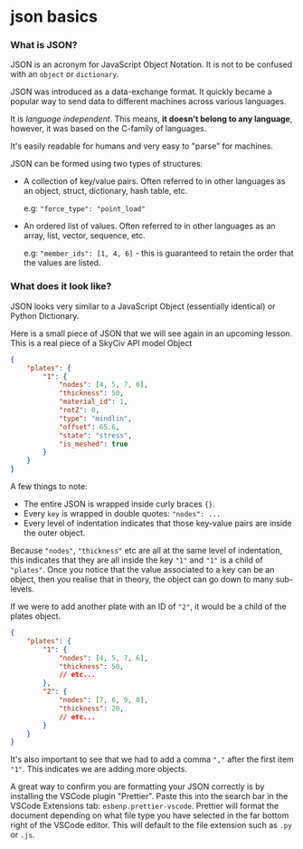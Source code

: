 # json basics

### What is JSON?

JSON is an acronym for JavaScript Object Notation. It is not to be confused with an `object` or `dictionary`.

JSON was introduced as a data-exchange format. It quickly became a popular way to send data to different machines across various languages.

It is *language independent*. This means, **it doesn't belong to any language**, however, it was based on the C-family of languages.

It's easily readable for humans and very easy to "parse" for machines.

JSON can be formed using two types of structures:

- A collection of key/value pairs. Often referred to in other languages as an object, struct, dictionary, hash table, etc.
    
    e.g: `"force_type": "point_load"` 

- An ordered list of values. Often referred to in other languages as an array, list, vector, sequence, etc.
    
    e.g: `"member_ids": [1, 4, 6]` - this is guaranteed to retain the order that the values are listed.

### What does it look like?

JSON looks very similar to a JavaScript Object (essentially identical) or Python Dictionary.

Here is a small piece of JSON that we will see again in an upcoming lesson. This is a real piece of a SkyCiv API model Object

```json
{
    "plates": {
        "1": {
            "nodes": [4, 5, 7, 6],
            "thickness": 50,
            "material_id": 1,
            "rotZ": 0,
            "type": "mindlin",
            "offset": 65.6,
            "state": "stress",
            "is_meshed": true
        }
    }
}
```

A few things to note:
* The entire JSON is wrapped inside curly braces `{}`.
* Every `key` is wrapped in double quotes: `"nodes": ...`
* Every level of indentation indicates that those key-value pairs are inside the outer object.

Because `"nodes"`, `"thickness"` etc are all at the same level of indentation, this indicates that they are all inside the key `"1"` and `"1"` is a child of `"plates"`. Once you notice that the value associated to a key can be an object, then you realise that in theory, the object can go down to many sub-levels.

If we were to add another plate with an ID of `"2"`, it would be a child of the plates object.

```json
{
    "plates": {
        "1": {
            "nodes": [4, 5, 7, 6],
            "thickness": 50,
            // etc...
        },
        "2": {
            "nodes": [7, 6, 9, 8],
            "thickness": 20,
            // etc...
        }
    }
}
```

It's also important to see that we had to add a comma `","` after the first item `"1"`. This indicates we are adding more objects.

A great way to confirm you are formatting your JSON correctly is by installing the VSCode plugin "Prettier". Paste this into the search bar in the VSCode Extensions tab: `esbenp.prettier-vscode`. Prettier will format the document depending on what file type you have selected in the far bottom right of the VSCode editor. This will default to the file extension such as `.py` or `.js`.
